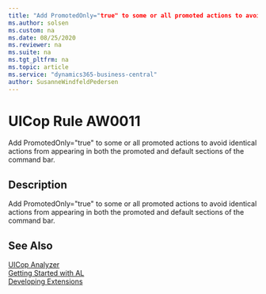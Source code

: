 ```yaml
---
title: "Add PromotedOnly="true" to some or all promoted actions to avoid identical actions from appearing in both the promoted and default sections of the command bar."
ms.author: solsen
ms.custom: na
ms.date: 08/25/2020
ms.reviewer: na
ms.suite: na
ms.tgt_pltfrm: na
ms.topic: article
ms.service: "dynamics365-business-central"
author: SusanneWindfeldPedersen
---
```

[//]: # (START>DO_NOT_EDIT)
[//]: # (IMPORTANT:Do not edit any of the content between here and the END>DO_NOT_EDIT.)
[//]: # (Any modifications should be made in the .xml files in the ModernDev repo.)
# UICop Rule AW0011
Add PromotedOnly="true" to some or all promoted actions to avoid identical actions from appearing in both the promoted and default sections of the command bar.  

## Description
Add PromotedOnly="true" to some or all promoted actions to avoid identical actions from appearing in both the promoted and default sections of the command bar.

[//]: # (IMPORTANT: END>DO_NOT_EDIT)
## See Also  
[UICop Analyzer](uicop.md)  
[Getting Started with AL](../devenv-get-started.md)  
[Developing Extensions](../devenv-dev-overview.md)  